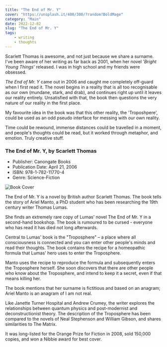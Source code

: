 ```yaml
---
title: "The End of Mr. Y"
cover: "https://unsplash.it/400/300/?random?BoldMage"
category: "Main"
date: 2022-12-02
slug: "The End of Mr. Y"
tags:
    - writing
    - thoughts
---
```



Scarlett Thomas is awesome, and not just because we share a surname. I've been aware of her writing as far back as 2001, when her novel '<em>Bright Young Things</em>' released. I was in high school and my friends were obsessed.

<em>The End of Mr. Y</em> came out in 2006 and caught me completely off-guard when I first read it. The novel begins in a reality that is all too recognisable as our own (mundane, stark, and drab), and continues right up until it leaves our reality entirely. Unsatisfied with that, the book then questions the very nature of our reality in the first place.

My favourite idea in the book was that this other reality, the 'Troposhpere', could be used as an odd pseudo interface for messing with our own reality.

Time could be rewound, immense distances could be travelled in a moment, and people's thoughts could be read, but it worked through metaphor, and emotion. Truly creative stuff.

<div class="book-info">
    <div class="left">
        <h3>The End of Mr. Y, by Scarlett Thomas</h3>
        <ul>
            <li>Publisher: Canongate Books</li>
            <li>Publication Date: April 21, 2006</li>
            <li>ISBN: 978-1-782-11770-4</li>
            <li>Genre: Science-Fiction</li>
        </ul>
    </div>
    <img class="cover" src="/Cover_The_End_of_Mr_Y.jpg" alt="Book Cover" />
</div>

The End of Mr. Y is a novel by British author Scarlett Thomas. The book tells the story of Ariel Manto, a PhD student who has been researching the 19th century writer Thomas Lumas.

She finds an extremely rare copy of Lumas' novel The End of Mr. Y in a second-hand bookshop. The book is rumoured to be cursed - everyone who has read it has died not long afterwards.

Central to Lumas' book is the "Troposphere" – a place where all consciousness is connected and you can enter other people's minds and read their thoughts. The book contains the recipe for a homeopathic formula that Lumas' hero uses to enter the Troposphere.

Manto uses the recipe to reproduce the formula and subsequently enters the Troposphere herself. She soon discovers that there are other people who know about the Troposphere, and intend to keep it a secret, even if that means killing her.

The book mentions that her surname is fictitious and based on an anagram; Ariel Manto is an anagram of I am not real.

Like Janette Turner Hospital and Andrew Crumey, the writer explores the relationships between quantum physics and post-modernist and deconstructionist theory. The description of the Troposphere has been compared to the novels of Neal Stephenson and William Gibson, and shares similarities to The Matrix.

It was long-listed for the Orange Prize for Fiction in 2008, sold 150,000 copies, and won a Nibbie award for best cover.
